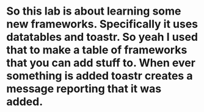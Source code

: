 # So this lab is about learning some new frameworks. Specifically it uses datatables and toastr. So yeah I used that to make a table of frameworks that you can add stuff to. When ever something is added toastr creates a message reporting that it was added.
